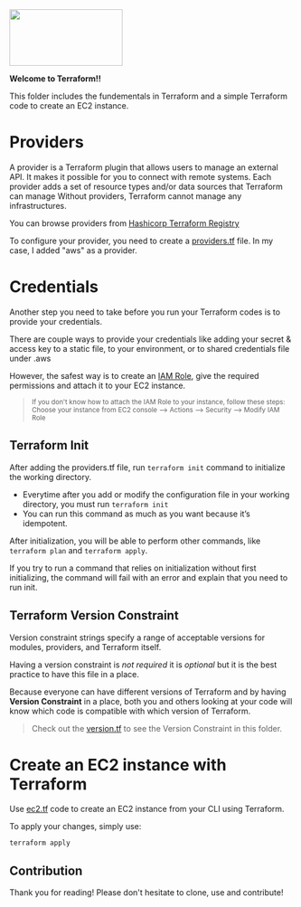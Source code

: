 <img src="https://www.vectorlogo.zone/logos/terraformio/terraformio-ar21.png" width="200" height="100">

**Welcome to Terraform!!**

This folder includes the fundementals in Terraform and a simple Terraform code to create an EC2 instance.

# Providers

A provider is a Terraform plugin that allows users to manage an external API. It makes it possible for you to connect with remote systems. Each provider adds a set of resource types and/or data sources that Terraform can manage Without providers, Terraform cannot manage any infrastructures.

You can browse providers from [Hashicorp Terraform Registry](https://registry.terraform.io/browse/providers)

To configure your provider, you need to create a [providers.tf](https://github.com/snurer/terraform-session-october/blob/main/session-2/providers.tf) file.
In my case, I added "aws" as a provider.

# Credentials

Another step you need to take before you run your Terraform codes is to provide your credentials. 

There are couple ways to provide your credentials like adding your secret & access key to a static file, to your environment, or to shared credentials file under .aws

However, the safest way is to create an [IAM Role](https://us-east-1.console.aws.amazon.com/iamv2/home?region=us-west-2#/roles), give the required permissions and attach it to your EC2 instance.

> <sub>If you don't know how to attach the IAM Role to your instance, follow these steps: 
Choose your instance from EC2 console --> Actions --> Security --> Modify IAM Role </sub>

## Terraform Init

After adding the providers.tf file, run ```terraform init``` command to initialize the working directory.

- Everytime after you add or modify the configuration file in your working directory, you must run ```terraform init```
- You can run this command as much as you want because it’s idempotent.

After initialization, you will be able to perform other commands, like ```terraform plan``` and ```terraform apply```.

If you try to run a command that relies on initialization without first initializing, the command will fail with an error and explain that you need to run init.

## Terraform Version Constraint

Version constraint strings specify a range of acceptable versions for modules, providers, and Terraform itself.

Having a version constraint is *not required* it is *optional* but it is the best practice to have this file in a place.

Because everyone can have different versions of Terraform and by having **Version Constraint** in a place, both you and others looking at your code will know which code is compatible with which version of Terraform. 

> Check out the [version.tf](https://github.com/snurer/terraform-session-october/blob/main/session-2/version.tf) to see the Version Constraint in this folder.

# Create an EC2 instance with Terraform

Use [ec2.tf](https://github.com/snurer/terraform-session-october/blob/main/session-2/ec2.tf) code to create an EC2 instance from your CLI using Terraform.

To apply your changes, simply use:

```terraform apply``` 

## Contribution

Thank you for reading! Please don't hesitate to clone, use and contribute!

